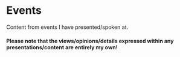 # Events
Content from events I have presented/spoken at.

#### Please note that the views/opinions/details expressed within any presentations/content are entirely my own!


